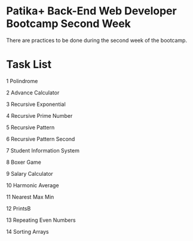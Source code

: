 # Patika+ Back-End Web Developer Bootcamp Second Week

There are practices to be done during the second week of the bootcamp.


# Task List


 1	Polindrome

 2	Advance Calculator

 3	Recursive Exponential

 4	Recursive Prime Number

 5	Recursive Pattern

 6	Recursive Pattern Second

 7	Student Information System

 8	Boxer Game

 9	Salary Calculator

10	Harmonic Average

11	Nearest Max Min

12	PrintsB

13	Repeating Even Numbers

14  Sorting Arrays

